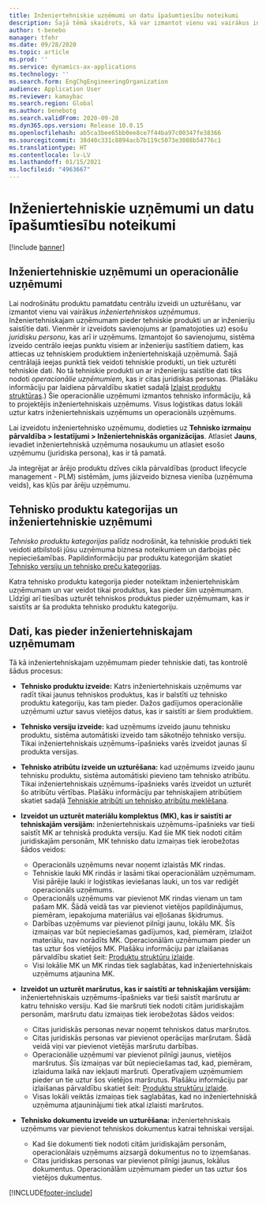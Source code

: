 ```yaml
---
title: Inženiertehniskie uzņēmumi un datu īpašumtiesību noteikumi
description: Šajā tēmā skaidrots, kā var izmantot vienu vai vairākus inženiertehniskus uzņēmumus, lai nodrošinātu, ka produktu pamatdati ir centralizēti izveidoti un uzturēti. Inženiertehniskais uzņēmums ir uzņēmums, kam pieder tehniskie produkti un ar inženieriju saistītie dati.
author: t-benebo
manager: tfehr
ms.date: 09/28/2020
ms.topic: article
ms.prod: ''
ms.service: dynamics-ax-applications
ms.technology: ''
ms.search.form: EngChgEngineeringOrganization
audience: Application User
ms.reviewer: kamaybac
ms.search.region: Global
ms.author: benebotg
ms.search.validFrom: 2020-09-28
ms.dyn365.ops.version: Release 10.0.15
ms.openlocfilehash: ab5ca3bee65bb0ee8ce7f44ba97c00347fe38366
ms.sourcegitcommit: 38d40c331c8894acb7b119c5073e3088b54776c1
ms.translationtype: HT
ms.contentlocale: lv-LV
ms.lasthandoff: 01/15/2021
ms.locfileid: "4963667"
---
```

# <a name="engineering-companies-and-data-ownership-rules"></a>Inženiertehniskie uzņēmumi un datu īpašumtiesību noteikumi

[!include [banner](../includes/banner.md)]

## <a name="engineering-companies-and-operational-companies"></a>Inženiertehniskie uzņēmumi un operacionālie uzņēmumi

Lai nodrošinātu produktu pamatdatu centrālu izveidi un uzturēšanu, var izmantot vienu vai vairākus *inženiertehniskos uzņēmumus*. Inženiertehniskajam uzņēmumam pieder tehniskie produkti un ar inženieriju saistītie dati. Vienmēr ir izveidots savienojums ar (pamatojoties uz) esošu *juridisku personu*, kas arī ir uzņēmums. Izmantojot šo savienojumu, sistēma izveido centrālo ieejas punktu visiem ar inženieriju sastītiem datiem, kas attiecas uz tehniskiem produktiem inženiertehniskajā uzņēmumā. Šajā centrālajā ieejas punktā tiek veidoti tehniskie produkti, un tiek uzturēti tehniskie dati. No tā tehniskie produkti un ar inženieriju saistītie dati tiks nodoti *operacionālie uzņēmumiem*, kas ir citas juridiskas personas. (Plašāku informāciju par laidiena pārvaldību skatiet sadaļā [Izlaist produktu struktūras](release-product-structure.md).) Šie operacionālie uzņēmumi izmantos tehnisko informāciju, kā to projektējis inženiertehniskais uzņēmums. Visus loģistikas datus lokāli uztur katrs inženiertehniskais uzņēmums un operacionāls uzņēmums.

Lai izveidotu inženiertehnisko uzņēmumu, dodieties uz **Tehnisko izrmaiņu pārvaldība \> Iestatījumi \> Inženiertehniskās organizācijas**. Atlasiet **Jauns**, ievadiet inženiertehniskā uzņēmuma nosaukumu un atlasiet esošo uzņēmumu (juridiska persona), kas ir tā pamatā.

Ja integrējat ar ārējo produktu dzīves cikla pārvaldības (product lifecycle management - PLM) sistēmām, jums jāizveido biznesa vienība (uzņēmuma veids), kas kļūs par ārēju uzņēmumu.

## <a name="engineering-product-categories-and-engineering-companies"></a>Tehnisko produktu kategorijas un inženiertehniskie uzņēmumi

*Tehnisko produktu kategorijas* palīdz nodrošināt, ka tehniskie produkti tiek veidoti atbilstoši jūsu uzņēmuma biznesa noteikumiem un darbojas pēc nepieciešamības. Papildinformāciju par produktu kategorijām skatiet [Tehnisko versiju un tehnisko preču kategorijas](engineering-versions-product-category.md).

Katra tehnisko produktu kategorija pieder noteiktam inženiertehniskām uzņēmumam un var veidot tikai produktus, kas pieder šim uzņēmumam. Līdzīgi arī tiesības uzturēt tehniskos produktus pieder uzņēmumam, kas ir saistīts ar ša produkta tehnisko produktu kategoriju.

## <a name="data-that-is-owned-by-the-engineering-company"></a>Dati, kas pieder inženiertehniskajam uzņēmumam

Tā kā inženiertehniskajam uzņēmumam pieder tehniskie dati, tas kontrolē šādus procesus:

- **Tehnisko produktu izveide:** Katrs inženiertehniskais uzņēmums var radīt tikai jaunus tehniskos produktus, kas ir balstīti uz tehnisko produktu kategoriju, kas tam pieder. Dažos gadījumos operacionālie uzņēmumi uztur savus vietējos datus, kas ir saistīti ar šiem produktiem.
- **Tehnisko versiju izveide:** kad uzņēmums izveido jaunu tehnisku produktu, sistēma automātiski izveido tam sākotnējo tehnisko versiju. Tikai inženiertehniskais uzņēmums-īpašnieks varēs izveidot jaunas šī produkta versijas.
- **Tehnisko atribūtu izveide un uzturēšana:** kad uzņēmums izveido jaunu tehnisku produktu, sistēma automātiski pievieno tam tehnisko atribūtu. Tikai inženiertehniskais uzņēmums-īpašnieks varēs izveidot un uzturēt šo atribūtu vērtības. Plašāku informāciju par tehniskajiem atribūtiem skatiet sadaļā [Tehniskie atribūti un tehnisko atribūtu meklēšana](engineering-attributes-and-search.md).
- **Izveidot un uzturēt materiālu komplektus (MK), kas ir saistīti ar tehniskajām versijām:** inženiertehniskais uzņēmums-īpašnieks var tieši saistīt MK ar tehniskā produkta versiju. Kad šie MK tiek nodoti citām juridiskajām personām, MK tehnisko datu izmaiņas tiek ierobežotas šādos veidos:

    - Operacionāls uzņēmums nevar noņemt izlaistās MK rindas.
    - Tehniskie lauki MK rindās ir lasāmi tikai operacionālām uzņēmumam. Visi pārējie lauki ir loģistikas ieviešanas lauki, un tos var rediģēt operacionāls uzņēmums.
    - Operacionāls uzņēmums var pievienot MK rindas vienam un tam pašam MK. Šādā veidā tas var pievienot vietējos papildinājumus, piemēram, iepakojuma materiālus vai eļļošanas šķidrumus.
    - Darbības uzņēmums var pievienot pilnīgi jaunu, lokālu MK. Šīs izmaiņas var būt nepieciešamas gadījumos, kad, piemēram, izlaižot materiālu, nav norādīts MK. Operacionālām uzņēmumam pieder un tas uztur šos vietējos MK. Plašāku informāciju par izlaišanas pārvaldību skatiet šeit: [Produktu struktūru izlaide](release-product-structure.md).
    - Visi lokālie MK un MK rindas tiek saglabātas, kad inženiertehniskais uzņēmums atjaunina MK.

- **Izveidot un uzturēt maršrutus, kas ir saistīti ar tehniskajām versijām:** inženiertehniskais uzņēmums-īpašnieks var tieši saistīt maršrutu ar katru tehnisko versiju. Kad šie maršruti tiek nodoti citām juridiskajām personām, maršrutu datu izmaiņas tiek ierobežotas šādos veidos:

    - Citas juridiskās personas nevar noņemt tehniskos datus maršrutos.
    - Citas juridiskās personas var pievienot operācijas maršrutam. Šādā veidā viņi var pievienot vietējās maršrutu darbības.
    - Operacionālie uzņēmumi var pievienot pilnīgi jaunus, vietējos maršrutus. Šīs izmaiņas var būt nepieciešamas tad, kad, piemēram, izlaiduma laikā nav iekļauti maršruti. Operatīvajiem uzņēmumiem pieder un tie uztur šos vietējos maršrutus. Plašāku informāciju par izlaišanas pārvaldību skatiet šeit: [Produktu struktūru izlaide](release-product-structure.md).
    - Visas lokāli veiktās izmaiņas tiek saglabātas, kad no inženiertehniskā uzņēmuma atjauninājumi tiek atkal izlaisti maršrutos.

- **Tehnisko dokumentu izveide un uzturēšana:** inženiertehniskais uzņēmums var pievienot tehniskos dokumentus katrai tehniskai versijai.

    - Kad šie dokumenti tiek nodoti citām juridiskajām personām, operacionālais uzņēmums aizsargā dokumentus no to izņemšanas.
    - Citas juridiskas personas var pievienot pilnīgi jaunus, lokālus dokumentus. Operacionālām uzņēmumam pieder un tas uztur šos vietējos dukumentus.


[!INCLUDE[footer-include](../../includes/footer-banner.md)]